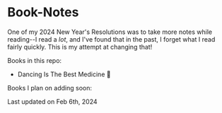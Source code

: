# Book-Notes

One of my 2024 New Year's Resolutions was to take more notes while reading--I read a *lot*, and I've found that in the past, I forget what I read fairly quickly. This is my attempt at changing that!

Books in this repo:
- Dancing Is The Best Medicine 🔖

Books I plan on adding soon:

Last updated on Feb 6th, 2024